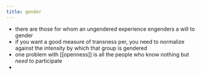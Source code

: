 ```yaml
---
title: gender
---
```


- there are those for whom an ungendered experience engenders a will to gender
- if you want a good measure of transness per, you need to normalize against the intensity by which that group is gendered
- one problem with [[openness]] is all the people who know nothing but *need* to participate
-
